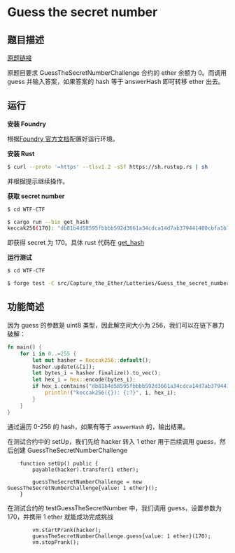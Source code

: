 # Guess the secret number

## 题目描述

[原题链接](https://capturetheether.com/challenges/lotteries/guess-the-secret-number/)

原题目要求 GuessTheSecretNumberChallenge 合约的 ether 余额为 0。而调用 guess 并输入答案，如果答案的 hash 等于 answerHash 即可转移 ether 出去。

## 运行

**安装 Foundry**

根据[Foundry 官方文档](https://getfoundry.sh/)配置好运行环境。

**安装 Rust**
```sh
$ curl --proto '=https' --tlsv1.2 -sSf https://sh.rustup.rs | sh
```
并根据提示继续操作。

**获取 secret number**
```sh
$ cd WTF-CTF

$ cargo run --bin get_hash
keccak256(170): "db81b4d58595fbbbb592d3661a34cdca14d7ab379441400cbfa1b78bc447c365"
```
即获得 secret 为 170。具体 rust 代码在 [get_hash](./get_hash/)

**运行测试**

```sh
$ cd WTF-CTF

$ forge test -C src/Capture_the_Ether/Lotteries/Guess_the_secret_number -vvv
```

## 功能简述

因为 guess 的参数是 uint8 类型，因此解空间大小为 256，我们可以在链下暴力破解：
```rs
fn main() {
    for i in 0..=255 {
        let mut hasher = Keccak256::default();
        hasher.update(&[i]);
        let bytes_i = hasher.finalize().to_vec();
        let hex_i = hex::encode(bytes_i);
        if hex_i.contains("db81b4d58595fbbbb592d3661a34cdca14d7ab379441400cbfa1b78bc447c365") {
            println!("keccak256({}): {:?}", i, hex_i);
        }
    }
}
```
通过遍历 0-256 的 hash，如果有等于 `answerHash` 的，输出结果。


在测试合约中的 setUp，我们先给 hacker 转入 1 ether 用于后续调用 guess，然后创建 GuessTheSecretNumberChallenge
```solidity
    function setUp() public {
        payable(hacker).transfer(1 ether);

        guessTheSecretNumberChallenge = new GuessTheSecretNumberChallenge{value: 1 ether}();
    }
```

在测试合约的 testGuessTheSecretNumber 中，我们调用 guess，设置参数为 170，并携带 1 ether 就能成功完成挑战
```solidity
        vm.startPrank(hacker);
        guessTheSecretNumberChallenge.guess{value: 1 ether}(170);
        vm.stopPrank();
```